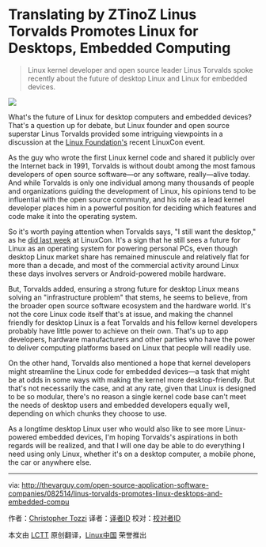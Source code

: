 Translating by ZTinoZ
Linus Torvalds Promotes Linux for Desktops, Embedded Computing
================================================================================
> Linux kernel developer and open source leader Linus Torvalds spoke recently about the future of desktop Linux and Linux for embedded devices.

![](http://thevarguy.com/site-files/thevarguy.com/files/imagecache/medium_img/uploads/2014/08/linus-torvalds-1.jpg)

What's the future of Linux for desktop computers and embedded devices? That's a question up for debate, but Linux founder and open source superstar Linus Torvalds provided some intriguing viewpoints in a discussion at the [Linux Foundation's][1] recent LinuxCon event.

As the guy who wrote the first Linux kernel code and shared it publicly over the Internet back in 1991, Torvalds is without doubt among the most famous developers of open source software—or any software, really—alive today. And while Torvalds is only one individual among many thousands of people and organizations guiding the development of Linux, his opinions tend to be influential with the open source community, and his role as a lead kernel developer places him in a powerful position for deciding which features and code make it into the operating system.

So it's worth paying attention when Torvalds says, "I still want the desktop," as he [did last week][2] at LinuxCon. It's a sign that he still sees a future for Linux as an operating system for powering personal PCs, even though desktop Linux market share has remained minuscule and relatively flat for more than a decade, and most of the commercial activity around Linux these days involves servers or Android-powered mobile hardware.

But, Torvalds added, ensuring a strong future for desktop Linux means solving an "infrastructure problem" that stems, he seems to believe, from the broader open source software ecosystem and the hardware world. It's not the core Linux code itself that's at issue, and making the channel friendly for desktop Linux is a feat Torvalds and his fellow kernel developers probably have little power to achieve on their own. That's up to app developers, hardware manufacturers and other parties who have the power to deliver computing platforms based on Linux that people will readily use.

On the other hand, Torvalds also mentioned a hope that kernel developers might streamline the Linux code for embedded devices—a task that might be at odds in some ways with making the kernel more desktop-friendly. But that's not necessarily the case, and at any rate, given that Linux is designed to be so modular, there's no reason a single kernel code base can't meet the needs of desktop users and embedded developers equally well, depending on which chunks they choose to use.

As a longtime desktop Linux user who would also like to see more Linux-powered embedded devices, I'm hoping Torvalds's aspirations in both regards will be realized, and that I will one day be able to do everything I need using only Linux, whether it's on a desktop computer, a mobile phone, the car or anywhere else.

--------------------------------------------------------------------------------

via: http://thevarguy.com/open-source-application-software-companies/082514/linus-torvalds-promotes-linux-desktops-and-embedded-compu

作者：[Christopher Tozzi][a]
译者：[译者ID](https://github.com/译者ID)
校对：[校对者ID](https://github.com/校对者ID)

本文由 [LCTT](https://github.com/LCTT/TranslateProject) 原创翻译，[Linux中国](http://linux.cn/) 荣誉推出

[a]:http://thevarguy.com/author/christopher-tozzi
[1]:http://linuxfoundation.org/
[2]:http://www.eweek.com/enterprise-apps/linux-founder-linus-torvalds-still-wants-the-desktop.html
